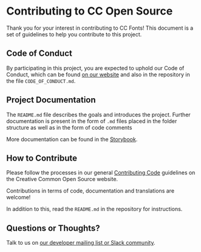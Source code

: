 # Contributing to CC Open Source

Thank you for your interest in contributing to CC Fonts! This document is
a set of guidelines to help you contribute to this project.

## Code of Conduct

By participating in this project, you are expected to uphold our Code of
Conduct, which can be found [on our website][code_of_conduct] and also in the
repository in the file `CODE_OF_CONDUCT.md`.

[code_of_conduct]:https://creativecommons.github.io/community/code-of-conduct/

## Project Documentation

The `README.md` file describes the goals and introduces the project. Further
documentation is present in the form of `.md` files placed in the folder
structure as well as in the form of code comments

More documentation can be found in the [Storybook][landing].

[landing]:https://cc-fonts.netlify.com/

## How to Contribute

Please follow the processes in our general [Contributing Code][contributing]
guidelines on the Creative Common Open Source website.

Contributions in terms of code, documentation and translations are welcome!

In addition to this, read the `README.md` in the repository for instructions.

[contributing]:https://creativecommons.github.io/contributing-code/

## Questions or Thoughts?

Talk to us on [our developer mailing list or Slack community][community].

[community]:https://creativecommons.github.io/community/
